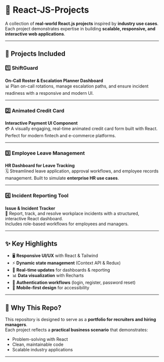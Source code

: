# 🚀 React-JS-Projects

A collection of **real-world React.js projects** inspired by **industry use cases**.  
Each project demonstrates expertise in building **scalable, responsive, and interactive web applications**.

---

## 📌 Projects Included

### 1️⃣ ShiftGuard
**On-Call Roster & Escalation Planner Dashboard**  
📊 Plan on-call rotations, manage escalation paths, and ensure incident readiness with a responsive and modern UI.  

---

### 2️⃣ Animated Credit Card
**Interactive Payment UI Component**  
💳 A visually engaging, real-time animated credit card form built with React. Perfect for modern fintech and e-commerce platforms.  

---

### 3️⃣ Employee Leave Management
**HR Dashboard for Leave Tracking**  
🗓️ Streamlined leave application, approval workflows, and employee records management. Built to simulate **enterprise HR use cases**.  

---

### 4️⃣ Incident Reporting Tool
**Issue & Incident Tracker**  
🚨 Report, track, and resolve workplace incidents with a structured, interactive React dashboard.  
Includes role-based workflows for employees and managers.  

---

## ✨ Key Highlights
- 🖥️ **Responsive UI/UX** with React & Tailwind  
- ⚡ **Dynamic state management** (Context API & Redux)  
- 🔔 **Real-time updates** for dashboards & reporting  
- 📊 **Data visualization** with Recharts  
- 🔐 **Authentication workflows** (login, register, password reset)  
- 📱 **Mobile-first design** for accessibility  

---

## 💼 Why This Repo?
This repository is designed to serve as a **portfolio for recruiters and hiring managers**.  
Each project reflects a **practical business scenario** that demonstrates:
- Problem-solving with React  
- Clean, maintainable code  
- Scalable industry applications  

---

